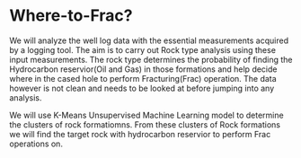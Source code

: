 # Where-to-Frac?

We will analyze the well log data with the essential measurements acquired by a logging tool. The aim is to carry out Rock type analysis using these input measurements. The rock type determines the probability of finding the Hydrocarbon reservior(Oil and Gas) in those formations and help decide where in the cased hole to perform Fracturing(Frac) operation. The data however is not clean and needs to be looked at before jumping into any analysis.

We will use K-Means Unsupervised Machine Learning model to determine the clusters of rock formatiomns. From these clusters of Rock formations we will find the target rock with hydrocarbon reservior to perform Frac operations on.

